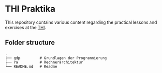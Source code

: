 # THI Praktika

This repository contains various content regarding the practical lessons and exercises at the [THI](https://www.thi.de/en/).

## Folder structure

```
.
├── gdp         # Grundlagen der Programmierung
├── ra          # Rechnerarchitektur
└── README.md   # Readme
```

